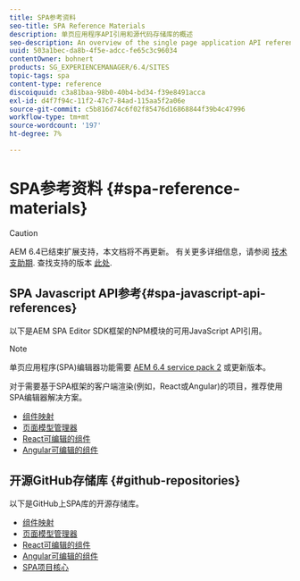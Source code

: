 ```yaml
---
title: SPA参考资料
seo-title: SPA Reference Materials
description: 单页应用程序API引用和源代码存储库的概述
seo-description: An overview of the single page application API references and source code repositories
uuid: 503a1bec-da8b-4f5e-adcc-fe65c3c96034
contentOwner: bohnert
products: SG_EXPERIENCEMANAGER/6.4/SITES
topic-tags: spa
content-type: reference
discoiquuid: c3a81baa-98b0-40b4-bd34-f39e8491acca
exl-id: d4f7f94c-11f2-47c7-84ad-115aa5f2a06e
source-git-commit: c5b816d74c6f02f85476d16868844f39b4c47996
workflow-type: tm+mt
source-wordcount: '197'
ht-degree: 7%

---
```


# SPA参考资料 {#spa-reference-materials}

>[!CAUTION]
>
>AEM 6.4已结束扩展支持，本文档将不再更新。 有关更多详细信息，请参阅 [技术支助期](https://helpx.adobe.com/cn/support/programs/eol-matrix.html). 查找支持的版本 [此处](https://experienceleague.adobe.com/docs/).

## SPA Javascript API参考{#spa-javascript-api-references}

以下是AEM SPA Editor SDK框架的NPM模块的可用JavaScript API引用。

>[!NOTE]
>单页应用程序(SPA)编辑器功能需要 [AEM 6.4 service pack 2](https://helpx.adobe.com/cn/experience-manager/6-4/release-notes/sp-release-notes.html) 或更新版本。
>
>对于需要基于SPA框架的客户端渲染(例如，React或Angular)的项目，推荐使用SPA编辑器解决方案。

* [组件映射](https://www.npmjs.com/package/@adobe/aem-spa-component-mapping)
* [页面模型管理器](https://www.npmjs.com/package/@adobe/aem-spa-page-model-manager)
* [React可编辑的组件](https://www.npmjs.com/package/@adobe/aem-react-editable-components)
* [Angular可编辑的组件](https://www.npmjs.com/package/@adobe/aem-angular-editable-components)

## 开源GitHub存储库 {#github-repositories}

以下是GitHub上SPA库的开源存储库。

* [组件映射](https://github.com/adobe/aem-spa-component-mapping)
* [页面模型管理器](https://github.com/adobe/aem-spa-page-model-manager)
* [React可编辑的组件](https://github.com/adobe/aem-react-editable-components)
* [Angular可编辑的组件](https://github.com/adobe/aem-angular-editable-components)
* [SPA项目核心](https://github.com/adobe/aem-spa-project-core)
